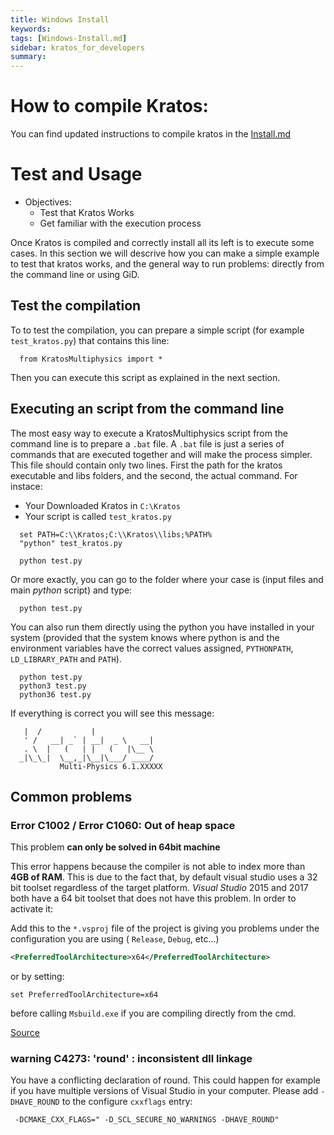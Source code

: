 ```yaml
---
title: Windows Install
keywords:
tags: [Windows-Install.md]
sidebar: kratos_for_developers
summary:
---
```


# How to compile Kratos:

You can find updated instructions to compile kratos in the [Install.md](https://github.com/KratosMultiphysics/Kratos/blob/master/INSTALL.md)

<!--
If you already have **VisualStudio** 2010 or 2012 in your system, there are a couple of automatic compiler/installer both for **32** and **64** bits that will set up all the libraries required by *Kratos* and perform the compilation process automatically. The process is fully automated and you will only have to specify the install directory and click "next" You can found the installers here:

- [For 32 Bits](https://web.cimne.upc.edu/users/croig/data/kratos-3.3.dev-win-32.exe)

- [For 64 Bits](https://web.cimne.upc.edu/users/croig/data/kratos-4.0.dev-win-64.exe)

After using these installers you will have the last version available in the repository compiled.

Notice that these installers will overwrite any previous version of the prerequisite libraries on your machine. The complete list of the libraries installed is the following:

- Python 3.3
- SVN 1.8.0.1
- CMake 3.0.2
- ACML 4.4

# How to compile Kratos: Windows

In this section we are going to go through the process of compiling a basic version of *Kratos Multiphysics* under *Windows* environments. We recommend you to use *Windows 10* but you can compile *Kratos* with *Windows 7* or higher.

A basic knowledge of *Windows* is assumed ( execute commands in cmd, create directories, etc...)

- **Tested and working configurations**:
	- *Visual Studio 2015* (Update3) Community with Python 3.4 and Boost 1.67.<br>
	- *Visual Studio 2017* Community with python 3.6 and Boost 1.67.

**We strongly recommend you to use a 64 bit system as some files may require large amounts of ram to compile.**

'''It is highly recommended to install Kratos for 64 bit systems. Thus, all dependent components (such as Python) should be installed for 64 bit systems.'''

## Visual Studio

*Visual Studio* is the only compiler officially supported to build *Kratos* under *Windows*.
Since the adoption of **C++11** we support versions 2015 update 3 onwards. We recommend you to use the latest version of visual studio which can be obtained here for free:

* [Download Visual Studio](https://visualstudio.microsoft.com/en/thank-you-downloading-visual-studio/?sku=Community&rel=15)

Since *Visual Studio* is a multi-language IDE, some distributions come without C++ compiler. Please, make sure that you can create a C++ project before continue, in case C++ packages were missing you will be prompt to download them.

## Git

- Objectives:
	- Install git
	- Get Kratos Multiphysics source code


The first thing you will need is the *Kratos Multiphysics* source code. To download the code you will have to use a git manager. You can install a git manager from the link below. There are may other git clients that you can use.

[GitKraken](https://www.gitkraken.com/download)

Once a git client is installed you can clone the code from this url:

~~~
https://github.com/KratosMultiphysics/Kratos
~~~

Once this is done, you should have a "Kratos" directory containing Kratos soruces

## CMake

- Objectives:
	- Install CMake

*CMake* is the tool used to compile *Kratos*. You can obtain it from its official webpage.

[CMake](http://cmake.org/download/)

Once installing, please <span style="color:red"> do not forget to mark the option: '''"Add CMake to the system PATH for all users"'''</span>

Please notice that if you want to use *python* 3.4 or higher, you will need *CMake* 3.0.2 or higher.

## Python

- Objectives:
	- Install Python3

You will need any version of python in your computer in order to compile *Kratos*. We strongly recommend *Python* 3, at least 3.3.4 or higher. you can download python from its official webpage:

[Python](http://www.python.org/downloads/)

Please, take special care to download a installer that suits your desired architecture <span style="color:red">x86 for 32 bits</span>  compilations and <span style="color:red">x86_64 for 64 bits</span>  compilations. Otherwise it won't work.

## BLAS and LAPACK

- Objectives:
	- Get LIBBLAS and LIBLAPACK

*Blas* and *Lapack* are needed for many solvers, specially those present in the *ExternalSolversApplication*, that you will likely need to compile. You can get these libraries from:

- [For 32 bits](http://icl.cs.utk.edu/lapack-for-windows/lapack/)

Under the section: '''"Prebuilt libraries for Microsoft Visual Studio Projects"'''. Please download both dll and lib files for your architecture.

- [For 64 bits]( http://web.cimne.upc.edu/users/maceli/data/libs.7z)

Please notice that temporally we recommend to use an older version of the libs for 64 bits.

Additionally, you will need some extra dependencies for these libs. The easiest way to fulfil them is to install a proper version of *MinGW* in your system (32 or 64). Any distribution should work, you can find one here:

[MinGW]( http://sourceforge.net/projects/mingw-w64/)

**Warning:** After launching the installer, several options must be selected. Choose **version 6.4.0**. Please take special care to select the correct architecture during this installation (32 bits is called `i868`, 64 bits is called `x86_64`).

## Boost

- Objectives:
	- Download boost libraries

The next step will consist in obtain Boost. *Kratos Multiphysics* needs *Boost* libraries to support some of its functions. You can use any version from `version 1.67` onward.

[Boost](http://www.boost.org/users/download/)

Extract boost, and note the path as it will be needed in the configure stage to set the `-DBOOST_ROOT` variable.

## Compiling Kratos

### Customize configure.bat

- Objectives:
	- Prepare *Kratos/ configuration file

In the Kratos root folder (**C:\kratos\cmake_build**) copy the  `example_configure.bat.do_not_touch`  to `configure.bat`.
This file controls where Kratos is going to search for the libraries, which applications are going to be installed and how the visual studio solution is going to be generated, among other things.

#### Set the Generator

The first thing you need to do is to tell *CMake* that you intend to build a *VisualStudio* project. This is done automatically by *CMake*, but is highly recommended to add it yourself. To do it add `-G` option followed by your target. For example, if you are using *VisualStudio 2015*:

**For 32 bits:**
```console
  cmake -G "Visual Studio 14 2015" ^
```

**For 64 bits:**
```console
  cmake -G "Visual Studio 14 2015 Win64" ^
```
**For 64 bits and VS 2017:**
```console
  cmake -G "Visual Studio 15 2017 Win64" ^
```

You can find more info and a list of available generators here:

[Link](https://cmake.org/cmake/help/v3.5/manual/cmake-generators.7.html)

**Warning:** If you already configured for 32 bits and compiled, **remove** all the files in the folder `cmake_build` except the .bat file used for configuration. Not removing them can lead to strange errors during compilation.

#### Set Libraries

Once the generator is correctly set, you have to make sure that the paths to all libraries are correctly set. Please make sure that you configure.bat
file has the following lines with the correct path:

```console
  -DBOOST_ROOT="example/boost_1_67_0/" ^
  -DBLAS_LIBRARIES="example/libblas.lib" ^
  -DLAPACK_LIBRARIES="example/liblapack.lib" ^
```

It is possible that if you have multiple python versions in your system CMake detects the wrong one ( typically, the one with the highest version ) to avoid that, please set it manually. For instance, for Python 3.6:

```console
  -DPYTHON_EXECUTABLE=C:\Python36\python.exe"
```

#### Enable/Disable Setting

Now, you can enable and  disable the applications you may want to compile or not. For instance:

```console
  -DSTRUCTURAL_APPLICATION=ON/OFF ^
```

We recommend you to enable:

```console
  -DINSTALL_EMBEDDED_PYTHON=ON ^
```

#### Example

Here we present a full example using these assumptions:

- You want a x64 build
- You use VisualStudio 2015
- You have boost in "C:\boost_1_67_0"
- You have blas and lapack in "C:\external_libraries"
- You have Python36 in "C:\Python36"
- You downloaded Kratos in "C:\Kratos"

```console
  del CMakeCache.txt

  cmake -G "Visual Studio 14 2015 Win64"                                              ^
  -DCMAKE_BUILD_TYPE=Release                                                          ^
  -DCMAKE_CXX_FLAGS=" -D_SCL_SECURE_NO_WARNINGS "                                     ^
  -DBOOST_ROOT="C:\boost_1_67_0"                                                      ^
  -DPYTHON_EXECUTABLE="C:\Python36\python.exe"                                        ^
  -DLAPACK_LIBRARIES="C:\external_libraries\liblapack.lib"                            ^
  -DBLAS_LIBRARIES="C:\external_libraries\libblas.lib"                                ^
  -DMESHING_APPLICATION=ON                                                            ^
  -DEXTERNAL_SOLVERS_APPLICATION=ON                                                   ^
  -DPFEM_APPLICATION=ON                                                               ^
  -DSTRUCTURAL_APPLICATION=ON                                                         ^
  -DCONVECTION_DIFFUSION_APPLICATION=ON                                               ^
  -DFLUID_DYNAMICS_APPLICATION=ON                                                     ^
  -DALE_APPLICATION=ON                                                                ^
  -DFSI_APPLICATION=ON                                                                ^
  -DDEM_APPLICATION=OFF                                                               ^
  -DSWIMMING_DEM_APPLICATION=OFF                                                      ^
  -DINSTALL_PYTHON_FILES=ON                                                           ^
  -DINSTALL_EMBEDDED_PYTHON=ON                                                        ^
  -DEXCLUDE_ITSOL=ON                                                                  ^
  -DSOLID_MECHANICS_APPLICATION=ON                                                    ^
  -DCONSTITUTIVE_MODELS_APPLICATION=ON                                                ^
  ..
```

**Warning:** All these options must be written in the same line, the symbol `^` tells the cmake to read the following line as if it was the same. If you add new options, like the ones in red, do not forget to put this symbol at the end of every line and do not write spaces after this symbol.

### Running configure.bat
- Objectives:
	- Configure Kratos

Once the modifications of the file are done, it needs to be executed. You can do that by executing the command:

```console
  configure
```

In a `cmd`. Please check the output to ensure that all the paths and libraries are the correct ones. If the configuration has been successful you will se a `Configuration Done` near the end.

### Compiling Kratos
- Objectives:
	- Compile and Install Kratos

Once the configuration script has finished without errors a `KratosMultiphysics.sln` will be generated in the `cmake_build` directory. Double click this file and the visual studio project will open.

Please, make sure that the project is set to `Release` and  `Win32` or `x64` and change it if is not. Finally, in order to compile Kratos, right click the `INSTALL` project and select the option `BUILD`

## Post Compilation

- Objectives:
	- Finish last details
	- Copying necessary files

Once the compilation process has finished, you will need to add a couple of directories to your system path:
- The folder with the blas and lapack libraries (For example: C:\external_libraries)
- The bin folder of the MinGW installation (For example C:\Program Files\ming-gw\x86_64-6.4.0\mingw64\bin)

You may also need to copy the python3X.dll library from your python directory
-->

# Test and Usage

- Objectives:
	- Test that Kratos Works
	- Get familiar with the execution process

Once Kratos is compiled and correctly install all its left is to execute some cases. In this section we will descrive how you can make a simple example to test that kratos works, and the general way to run problems: directly from the command line or using GiD.

## Test the compilation

To to test the compilation, you can prepare a simple script (for example `test_kratos.py`) that contains this line:

```console
  from KratosMultiphysics import *
```

Then you can execute this script as explained in the next section.

## Executing an script from the command line

The most easy way to execute a KratosMultiphysics script from the command line is to prepare a `.bat` file. A `.bat` file is just a series of commands that are executed together and will make the process simpler. This file should contain only two lines. First the path for the kratos executable and libs folders, and the second, the actual command. For instace:

- Your Downloaded Kratos in `C:\Kratos`
- Your script is called `test_kratos.py`

```console
  set PATH=C:\\Kratos;C:\\Kratos\\libs;%PATH%
  "python" test_kratos.py
```

```console
  python test.py
```

Or more exactly, you can go to the folder where your case is (input files and main *python* script) and type:

```console
  python test.py
```

You can also run them directly using the python you have installed in your system (provided that the system knows where python is and the environment variables have the correct values assigned, `PYTHONPATH`, `LD_LIBRARY_PATH` and `PATH`).

```console
  python test.py
  python3 test.py
  python36 test.py
```

If everything is correct you will see this message:

```console
   |  /           |
   ' /   __| _` | __|  _ \   __|
   . \  |   (   | |   (   |\__ \
  _|\_\_|  \__,_|\__|\___/ ____/
           Multi-Physics 6.1.XXXXX
```

## Common problems

### Error C1002 / Error C1060: Out of heap space
This problem **can only be solved in 64bit machine**

This error happens because the compiler is not able to index more than **4GB of RAM**. This is due to the fact that, by default visual studio uses a 32 bit toolset regardless of the target platform. *Visual Studio* 2015 and 2017 both have a 64 bit toolset that does not have this problem. In order to activate it:

Add this to the `*.vsproj` file of the project is giving you problems under the configuration you are using ( `Release`, `Debug`, etc...)

```xml
<PreferredToolArchitecture>x64</PreferredToolArchitecture>
```

or by setting:

```console
set PreferredToolArchitecture=x64
```

before calling `Msbuild.exe` if you are compiling directly from the cmd.

[Source](https://stackoverflow.com/questions/19820718/how-to-make-visual-studio-use-the-native-amd64-toolchain)

### warning C4273: 'round' : inconsistent dll linkage

You have a conflicting declaration of round. This could happen for example if you have multiple versions of Visual Studio in your computer. Please add `-DHAVE_ROUND` to the configure `cxxflags` entry:

```console
 -DCMAKE_CXX_FLAGS=" -D_SCL_SECURE_NO_WARNINGS -DHAVE_ROUND"
```


